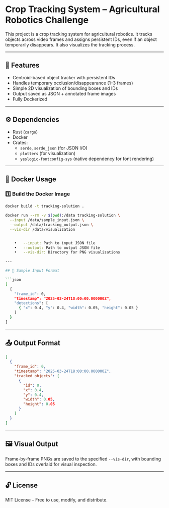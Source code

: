 # Crop Tracking System – Agricultural Robotics Challenge

This project is a crop tracking system for agricultural robotics. It tracks objects across video frames and assigns persistent IDs, even if an object temporarily disappears. It also visualizes the tracking process.

---

## 🚀 Features

- Centroid-based object tracker with persistent IDs
- Handles temporary occlusion/disappearance (1–3 frames)
- Simple 2D visualization of bounding boxes and IDs
- Output saved as JSON + annotated frame images
- Fully Dockerized

---

## ⚙️ Dependencies

- Rust (`cargo`)
- Docker
- Crates:
  - `serde`, `serde_json` (for JSON I/O)
  - `plotters` (for visualization)
  - `yeslogic-fontconfig-sys` (native dependency for font rendering)

---

## 🐳 Docker Usage

### 1️⃣ Build the Docker Image

```bash
docker build -t tracking-solution .

docker run --rm -v $(pwd):/data tracking-solution \
  --input /data/sample_input.json \
  --output /data/tracking_output.json \
  --vis-dir /data/visualization


	•	--input: Path to input JSON file
	•	--output: Path to output JSON file
	•	--vis-dir: Directory for PNG visualizations

---

## 🧪 Sample Input Format

```json
[
  {
    "frame_id": 0,
    "timestamp": "2025-03-24T18:00:00.000000Z",
    "detections": [
      { "x": 0.4, "y": 0.4, "width": 0.05, "height": 0.05 }
    ]
  }
]
```

---

## 📤 Output Format

```json
[
  {
    "frame_id": 0,
    "timestamp": "2025-03-24T18:00:00.000000Z",
    "tracked_objects": [
      {
        "id": 0,
        "x": 0.4,
        "y": 0.4,
        "width": 0.05,
        "height": 0.05
      }
    ]
  }
]
```

---

## 🖼 Visual Output

Frame-by-frame PNGs are saved to the specified `--vis-dir`, with bounding boxes and IDs overlaid for visual inspection.

---

## 🔓 License

MIT License – Free to use, modify, and distribute.


